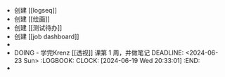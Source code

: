 - 创建 [[logseq]]
- 创建 [[绘画]]
- 创建 [[测试待办]]
- 创建 [[job dashboard]]
-
- DOING - 学完Krenz [[透视]] 课第 1 周，并做笔记
  DEADLINE: <2024-06-23 Sun>
  :LOGBOOK:
  CLOCK: [2024-06-19 Wed 20:33:01]
  :END:
-